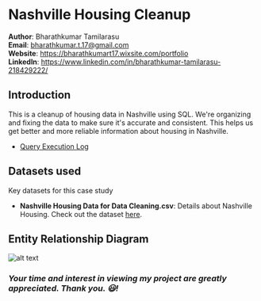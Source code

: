 # Nashville Housing Cleanup

**Author**: Bharathkumar Tamilarasu <br />
**Email**: bharathkumar.t.17@gmail.com <br />
**Website**: https://bharathkumart17.wixsite.com/portfolio <br />
**LinkedIn**: https://www.linkedin.com/in/bharathkumar-tamilarasu-218429222/  <br />

## Introduction
This is a cleanup of housing data in Nashville using SQL. We're organizing and fixing the data to make sure it's accurate and consistent. This helps us get better and more reliable information about housing in Nashville.

* [Query Execution Log](https://github.com/Bharathkumar-Tamilarasu/Nashville-Housing-Cleanup_SQL/blob/main/Query%20Execution%20Log.md)

## Datasets used
Key datasets for this case study
- <strong>Nashville Housing Data for Data Cleaning.csv</strong>: Details about Nashville Housing. Check out the dataset [here](https://github.com/Bharathkumar-Tamilarasu/Nashville-Housing-Cleanup_SQL/blob/main/Nashville%20Housing%20Data%20for%20Data%20Cleaning.csv).


## Entity Relationship Diagram
![alt text](https://github.com/Bharathkumar-Tamilarasu/Nashville-Housing-Cleanup_SQL/blob/main/ERD.png)

### *Your time and interest in viewing my project are greatly appreciated. Thank you. 😃!*
